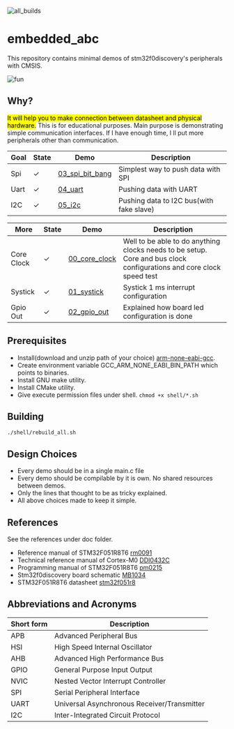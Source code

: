 ![all_builds](https://github.com/aslansq/embedded_abc/actions/workflows/c-cpp.yml/badge.svg)

# embedded_abc
This repository contains minimal demos of stm32f0discovery's peripherals with CMSIS.

![fun](./doc/boardFun.gif "fun")  

## Why?
<mark>It will help you to make connection between datasheet and physical hardware.</mark>
This is for educational purposes. Main purpose is demonstrating simple communication interfaces. If I have enough time, I ll put more peripherals other than communication.

|Goal|State|Demo|Description|
|-|-|-|-|
|Spi|&#x2713;|[03_spi_bit_bang](./03_spi_bit_bang/README.md)|Simplest way to push data with SPI|
|Uart|&#x2713;|[04_uart](./04_uart/README.md)|Pushing data with UART|
|I2C|&#x2713;|[05_i2c](./05_i2c/README.md)|Pushing data to I2C bus(with fake slave)|

|More|State|Demo|Description|
|-|-|-|-|
|Core Clock|&#x2713;|[00_core_clock](./00_core_clk/README.md)|Well to be able to do anything clocks needs to be setup. Core and bus clock configurations and core clock speed test|
|Systick|&#x2713;|[01_systick](./01_systick/README.md)|Systick 1 ms interrupt configuration|
|Gpio Out|&#x2713;|[02_gpio_out](./02_gpio_out/README.md)|Explained how board led configuration is done|

## Prerequisites
* Install(download and unzip path of your choice) [arm-none-eabi-gcc](https://developer.arm.com/tools-and-software/open-source-software/developer-tools/gnu-toolchain/gnu-rm/downloads).
* Create environment variable GCC_ARM_NONE_EABI_BIN_PATH which points to binaries.
* Install GNU make utility.
* Install CMake utility.
* Give execute permission files under shell. ```chmod +x shell/*.sh```

## Building
```
./shell/rebuild_all.sh
```
## Design Choices
* Every demo should be in a single main.c file
* Every demo should be compilable by it is own. No shared resources between demos.
* Only the lines that thought to be as tricky explained.
* All above choices made to keep it simple.

## References
See the references under doc folder.
* Reference manual of STM32F051R8T6 [rm0091](./doc/rm0091-stm32f0x1stm32f0x2stm32f0x8-advanced-armbased-32bit-mcus-stmicroelectronics.pdf)
* Technical reference manual of Cortex-M0 [DDI0432C](./doc/DDI0432C_cortex_m0_r0p0_trm.pdf)
* Programming manual of STM32F051R8T6 [pm0215](./doc/pm0215-stm32f0-series-cortexm0-programming-manual-stmicroelectronics.pdf)
* Stm32f0discovery board schematic [MB1034](./doc/MB1034.pdf)
* STM32F051R8T6 datasheet [stm32f051r8](./doc/stm32f051r8.pdf)

## Abbreviations and Acronyms
|Short form|Description|
|-|-|
|APB|Advanced Peripheral Bus|
|HSI|High Speed Internal Oscillator|
|AHB|Advanced High Performance Bus|
|GPIO|General Purpose Input Output|
|NVIC|Nested Vector Interrupt Controller|
|SPI|Serial Peripheral Interface|
|UART|Universal Asynchronous Receiver/Transmitter|
|I2C|Inter-Integrated Circuit Protocol|
